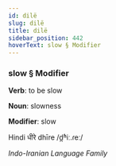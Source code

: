 ```yaml
---
id: dilë
slug: dilë
title: dilë
sidebar_position: 442
hoverText: slow § Modifier
---
```


### slow § Modifier

**Verb**: to be slow

**Noun**: slowness

**Modifier**: slow

Hindi धीरे dhīre /d̪ʱiː.ɾeː/

*Indo-Iranian Language Family*